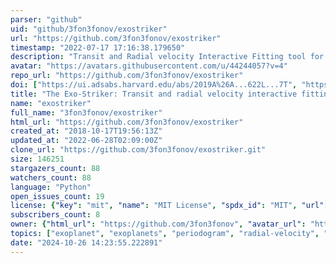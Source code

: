 ```yaml
---
parser: "github"
uid: "github/3fon3fonov/exostriker"
url: "https://github.com/3fon3fonov/exostriker"
timestamp: "2022-07-17 17:16:38.179650"
description: "Transit and Radial velocity Interactive Fitting tool for Orbital analysis and N-body simulations: The Exo-Striker"
avatar: "https://avatars.githubusercontent.com/u/44244057?v=4"
repo_url: "https://github.com/3fon3fonov/exostriker"
doi: ["https://ui.adsabs.harvard.edu/abs/2019A%26A...622L...7T", "https://ui.adsabs.harvard.edu/abs/2019ascl.soft06004T/abstract"]
title: "The Exo-Striker: Transit and radial velocity interactive fitting tool for orbital analysis and N-body simulations"
name: "exostriker"
full_name: "3fon3fonov/exostriker"
html_url: "https://github.com/3fon3fonov/exostriker"
created_at: "2018-10-17T19:56:13Z"
updated_at: "2022-06-28T02:09:00Z"
clone_url: "https://github.com/3fon3fonov/exostriker.git"
size: 146251
stargazers_count: 88
watchers_count: 88
language: "Python"
open_issues_count: 19
license: {"key": "mit", "name": "MIT License", "spdx_id": "MIT", "url": "https://api.github.com/licenses/mit", "node_id": "MDc6TGljZW5zZTEz"}
subscribers_count: 8
owner: {"html_url": "https://github.com/3fon3fonov", "avatar_url": "https://avatars.githubusercontent.com/u/44244057?v=4", "login": "3fon3fonov", "type": "User"}
topics: ["exoplanet", "exoplanets", "periodogram", "radial-velocity", "transit-modeling", "ttv-modeling", "multi-planet-systems"]
date: "2024-10-26 14:23:55.222891"
---
```

